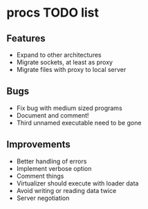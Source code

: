 procs TODO list
===============

Features
--------
* Expand to other architectures
* Migrate sockets, at least as proxy
* Migrate files with proxy to local server

Bugs
----
* Fix bug with medium sized programs
* Document and comment!
* Third unnamed executable need to be gone

Improvements
------------
* Better handling of errors
* Implement verbose option
* Comment things
* Virtualizer should execute with loader data
* Avoid writing or reading data twice
* Server negotiation
